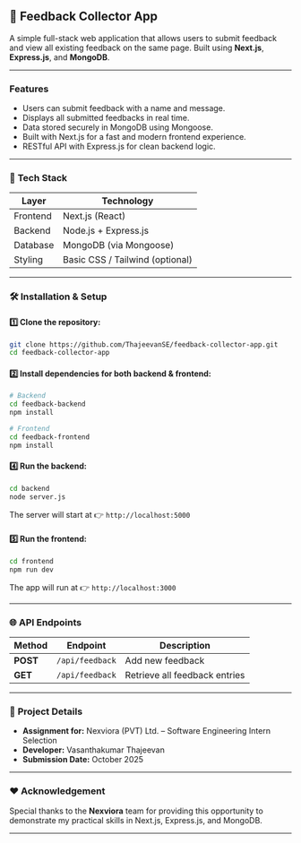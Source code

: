 ## 📝 **Feedback Collector App**

A simple full-stack web application that allows users to submit feedback and view all existing feedback on the same page.
Built using **Next.js**, **Express.js**, and **MongoDB**.

---

###  **Features**

*  Users can submit feedback with a name and message.
*  Displays all submitted feedbacks in real time.
*  Data stored securely in MongoDB using Mongoose.
*  Built with Next.js for a fast and modern frontend experience.
*  RESTful API with Express.js for clean backend logic.

---

### 🧩 **Tech Stack**

| Layer    | Technology                      |
| -------- | ------------------------------- |
| Frontend | Next.js (React)                 |
| Backend  | Node.js + Express.js            |
| Database | MongoDB (via Mongoose)          |
| Styling  | Basic CSS / Tailwind (optional) |

---

### 🛠️ **Installation & Setup**

#### 1️⃣ Clone the repository:

```bash
git clone https://github.com/ThajeevanSE/feedback-collector-app.git
cd feedback-collector-app
```

#### 2️⃣ Install dependencies for both backend & frontend:

```bash
# Backend
cd feedback-backend
npm install

# Frontend
cd feedback-frontend
npm install
```


#### 4️⃣ Run the backend:

```bash
cd backend
node server.js
```

The server will start at 👉 `http://localhost:5000`

#### 5️⃣ Run the frontend:

```bash
cd frontend
npm run dev
```

The app will run at 👉 `http://localhost:3000`

---

### 🌐 **API Endpoints**

| Method   | Endpoint        | Description                   |
| -------- | --------------- | ----------------------------- |
| **POST** | `/api/feedback` | Add new feedback              |
| **GET**  | `/api/feedback` | Retrieve all feedback entries |

---



### 📅 **Project Details**

* **Assignment for:** Nexviora (PVT) Ltd. – Software Engineering Intern Selection
* **Developer:** Vasanthakumar Thajeevan
* **Submission Date:** October 2025

---

### ❤️ **Acknowledgement**

Special thanks to the **Nexviora** team for providing this opportunity to demonstrate my practical skills in Next.js, Express.js, and MongoDB.

---
